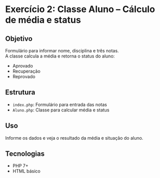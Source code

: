 # Exercício 2: Classe Aluno – Cálculo de média e status

## Objetivo
Formulário para informar nome, disciplina e três notas.  
A classe calcula a média e retorna o status do aluno:  
- Aprovado  
- Recuperação  
- Reprovado  

## Estrutura
- `index.php`: Formulário para entrada das notas  
- `Aluno.php`: Classe para calcular média e status  

## Uso
Informe os dados e veja o resultado da média e situação do aluno.

## Tecnologias
- PHP 7+
- HTML básico

